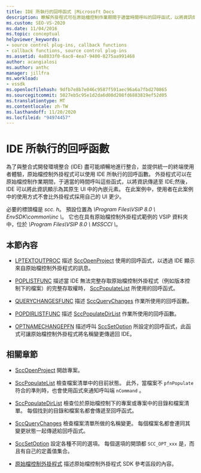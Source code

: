 ```yaml
---
title: IDE 所執行的回呼函式 |Microsoft Docs
description: 瞭解外掛程式可在原始檔控制作業期間于適當時間呼叫的回呼函式，以將資訊傳遞至 IDE。
ms.custom: SEO-VS-2020
ms.date: 11/04/2016
ms.topic: conceptual
helpviewer_keywords:
- source control plug-ins, callback functions
- callback functions, source control plug-ins
ms.assetid: 4a8833f0-6ac0-4ea7-9400-8275aa991468
author: acangialosi
ms.author: anthc
manager: jillfra
ms.workload:
- vssdk
ms.openlocfilehash: 9dfb7e8b7e046c9587f591aec96a6a7fbd270865
ms.sourcegitcommit: 5027eb5c95e1d2da6d08d208fd6883819ef52d05
ms.translationtype: MT
ms.contentlocale: zh-TW
ms.lasthandoff: 11/20/2020
ms.locfileid: "94974457"
---
```

# <a name="callback-functions-implemented-by-the-ide"></a>IDE 所執行的回呼函數
為了與整合式開發環境整合 (IDE) 盡可能順暢地進行整合，並提供統一的終端使用者體驗，原始檔控制外掛程式可以使用 IDE 所執行的回呼函數。 外掛程式可以在原始檔控制作業期間，于適當的時間呼叫這些函式，以將資訊傳遞至 IDE;然後，IDE 可以將此資訊顯示為其原生 UI 中的內嵌元素。 在此案例中，使用者在此案例中的使用方式不會比外掛程式採用自己的 UI 更少。

 必要的標頭檔是 *scc. h*。 預設位置為 *\Program Files\VSIP 8.0 \ EnvSDK\common\inc \\*。 它也在具有原始檔控制外掛程式範例的 VSIP 資料夾中，位於 *\Program Files\VSIP 8.0 \ MSSCCI \\*。

## <a name="in-this-section"></a>本節內容
- [LPTEXTOUTPROC](../extensibility/lptextoutproc.md) 描述 [SccOpenProject](../extensibility/sccopenproject-function.md) 使用的回呼函式，以透過 IDE 顯示來自原始檔控制外掛程式的訊息。

- [POPLISTFUNC](../extensibility/poplistfunc.md) 描述當 IDE 無法完整存取原始檔控制外掛程式（例如版本控制下的檔案）的完整存取權時， [SccPopulateList](../extensibility/sccpopulatelist-function.md) 所使用的回呼函式。

- [QUERYCHANGESFUNC](../extensibility/querychangesfunc.md) 描述 [SccQueryChanges](../extensibility/sccquerychanges-function.md) 作業所使用的回呼函數。

- [POPDIRLISTFUNC](../extensibility/popdirlistfunc.md) 描述 [SccPopulateDirList](../extensibility/sccpopulatedirlist-function.md) 作業所使用的回呼函數。

- [OPTNAMECHANGEPFN](../extensibility/optnamechangepfn.md) 描述呼叫 [SccSetOption](../extensibility/sccsetoption-function.md) 所設定的回呼函式，此函式可讓原始檔控制外掛程式將名稱變更傳遞回 IDE。

## <a name="related-sections"></a>相關章節
- [SccOpenProject](../extensibility/sccopenproject-function.md) 開啟專案。

- [SccPopulateList](../extensibility/sccpopulatelist-function.md) 檢查檔案清單中的目前狀態。 此外，當檔案不 `pfnPopulate` 符合的準則時，也會使用函式來通知呼叫端 `nCommand` 。

- [SccPopulateDirList](../extensibility/sccpopulatedirlist-function.md) 檢查位於原始檔控制下的專案或專案中的目錄和檔案清單。 每個找到的目錄和檔案名都會傳遞至回呼函式。

- [SccQueryChanges](../extensibility/sccquerychanges-function.md) 檢查檔案清單所做的名稱變更。 每個檔案名都會連同其變更狀態一起傳遞給回呼函式。

- [SccSetOption](../extensibility/sccsetoption-function.md) 設定各種不同的選項。 每個選項的開頭都 `SCC_OPT_xxx` 是，而且有自己的定義值集合。

- [原始檔控制外掛程式](../extensibility/source-control-plug-ins.md) 描述原始檔控制外掛程式 SDK 參考區段的內容。
